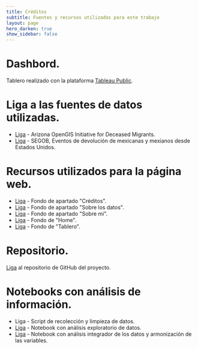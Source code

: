```yaml
---
title: Créditos
subtitle: Fuentes y recursos utilizados para este trabajo
layout: page
hero_darken: true
show_sidebar: false
---
```


# Dashbord.

Tablero realizado con la plataforma [Tableau Public](https://public.tableau.com/app/discover).

# Liga a las fuentes de datos utilizadas.

* [Liga](https://humaneborders.info/) - Arizona OpenGIS Initiative for Deceased Migrants.
* [Liga](http://portales.segob.gob.mx/es/PoliticaMigratoria/EvDevMexEUU) - SEGOB, Eventos de devolución de mexicanas y mexianos desde Estados Unidos.

# Recursos utilizados para la página web.

* [Liga](https://fondosmil.com/naranja) - Fondo de apartado "Créditos".
* [Liga](https://cronkitenews.azpbs.org/2021/07/13/migrant-deaths-in-the-desert-at-record-levels-as-heat-wave-pounds-west/) - Fondo de apartado "Sobre los datos".
* [Liga](http://www.mathycathy.com/blog/2012/07/a-midsummer-nights-reality-check/) - Fondo de apartado "Sobre mi".
* [Liga](https://www.afsc.org/xs/mexico?es) - Fondo de "Home".
* [Liga](https://heraldodemexico.com.mx/nacional/2021/10/4/detienen-160-migrantes-en-sonora-arizona-130-son-menores-que-viajaban-solos-341315.html) - Fondo de "Tablero".

# Repositorio.

[Liga](https://github.com/Maleniski/ing-caracteristicas-migrantes-sonora-arizona) al repositorio de GitHub del proyecto.

# Notebooks con análisis de información.

* Liga - Script de recolección y limpieza de datos.
* [Liga](https://colab.research.google.com/drive/1Fsi7c6mfygu9j_oj2BnoG1lCVmaGWYY8?usp=sharing) - Notebook con análisis exploratorio de datos.
* [Liga](https://colab.research.google.com/drive/1F4Tm9_K_bTLebk-QxemxPJVVjkkHA7Up?usp=sharing) - Notebook con análisis integrador de los datos y armonización de las variables.
